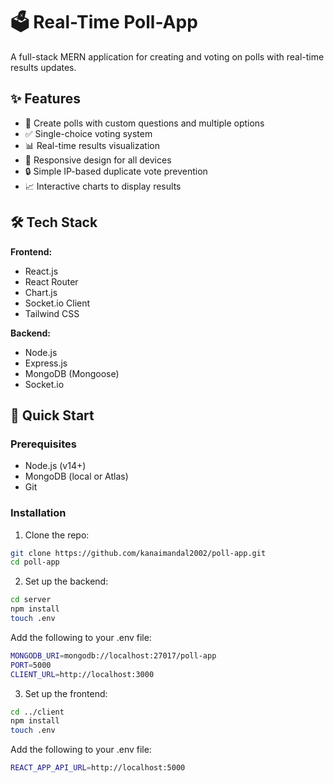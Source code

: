 # 🗳️ Real-Time Poll-App

A full-stack MERN application for creating and voting on polls with real-time results updates.

## ✨ Features

- 📝 Create polls with custom questions and multiple options
- ✅ Single-choice voting system
- 📊 Real-time results visualization
- 📱 Responsive design for all devices
- 🔒 Simple IP-based duplicate vote prevention
- 📈 Interactive charts to display results

## 🛠️ Tech Stack

**Frontend:**
- React.js
- React Router
- Chart.js
- Socket.io Client
- Tailwind CSS

**Backend:**
- Node.js
- Express.js
- MongoDB (Mongoose)
- Socket.io

## 🚀 Quick Start

### Prerequisites
- Node.js (v14+)
- MongoDB (local or Atlas)
- Git

### Installation

1. Clone the repo:
```bash
git clone https://github.com/kanaimandal2002/poll-app.git
cd poll-app
```

2. Set up the backend:

```bash
cd server
npm install
touch .env
```

Add the following to your .env file:

```bash
MONGODB_URI=mongodb://localhost:27017/poll-app
PORT=5000
CLIENT_URL=http://localhost:3000
```
3. Set up the frontend:

```bash
cd ../client
npm install
touch .env
```

Add the following to your .env file:

```bash
REACT_APP_API_URL=http://localhost:5000


